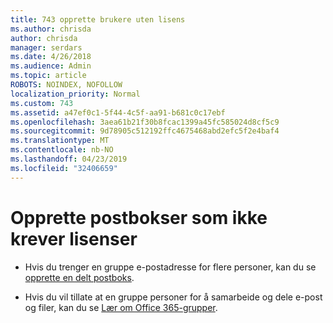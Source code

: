 ```yaml
---
title: 743 opprette brukere uten lisens
ms.author: chrisda
author: chrisda
manager: serdars
ms.date: 4/26/2018
ms.audience: Admin
ms.topic: article
ROBOTS: NOINDEX, NOFOLLOW
localization_priority: Normal
ms.custom: 743
ms.assetid: a47ef0c1-5f44-4c5f-aa91-b681c0c17ebf
ms.openlocfilehash: 3aea61b21f30b8fcac1399a45fc585024d8cf5c9
ms.sourcegitcommit: 9d78905c512192ffc4675468abd2efc5f2e4baf4
ms.translationtype: MT
ms.contentlocale: nb-NO
ms.lasthandoff: 04/23/2019
ms.locfileid: "32406659"
---
```

# <a name="create-mailboxes-that-dont-require-licenses"></a>Opprette postbokser som ikke krever lisenser

- Hvis du trenger en gruppe e-postadresse for flere personer, kan du se [opprette en delt postboks](https://support.office.com/article/871a246d-3acd-4bba-948e-5de8be0544c9).

- Hvis du vil tillate at en gruppe personer for å samarbeide og dele e-post og filer, kan du se [Lær om Office 365-grupper](https://support.office.com/article/b565caa1-5c40-40ef-9915-60fdb2d97fa2).
